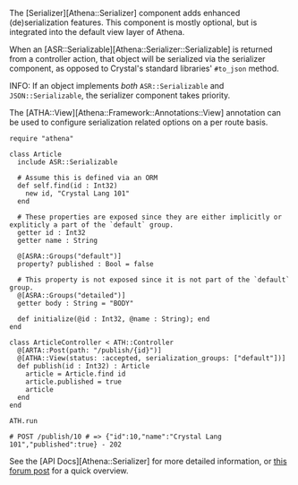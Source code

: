The [Serializer][Athena::Serializer] component adds enhanced (de)serialization features. This component is mostly optional, but is integrated into the default view layer of Athena.

When an [ASR::Serializable][Athena::Serializer::Serializable] is returned from a controller action, that object will be serialized via the serializer component, as opposed to Crystal's standard libraries' `#to_json` method.

INFO: If an object implements _both_ `ASR::Serializable` and `JSON::Serializable`, the serializer component takes priority.

The [ATHA::View][Athena::Framework::Annotations::View] annotation can be used to configure serialization related options on a per route basis.

```crystal
require "athena"

class Article
  include ASR::Serializable
  
  # Assume this is defined via an ORM
  def self.find(id : Int32)
    new id, "Crystal Lang 101"
  end
  
  # These properties are exposed since they are either implicitly or expliticly a part of the `default` group.
  getter id : Int32
  getter name : String
  
  @[ASRA::Groups("default")]
  property? published : Bool = false
  
  # This property is not exposed since it is not part of the `default` group.
  @[ASRA::Groups("detailed")]
  getter body : String = "BODY"
  
  def initialize(@id : Int32, @name : String); end
end

class ArticleController < ATH::Controller
  @[ARTA::Post(path: "/publish/{id}")]
  @[ATHA::View(status: :accepted, serialization_groups: ["default"])]
  def publish(id : Int32) : Article
    article = Article.find id
    article.published = true
    article
  end
end

ATH.run

# POST /publish/10 # => {"id":10,"name":"Crystal Lang 101","published":true} - 202
```

See the [API Docs][Athena::Serializer] for more detailed information, or [this forum post](https://forum.crystal-lang.org/t/athena-0-11-0/2627) for a quick overview.
